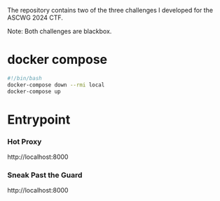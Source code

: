 The repository contains two of the three challenges I developed for the ASCWG 2024 CTF.

Note: Both challenges are blackbox.


# docker compose
```bash
#!/bin/bash
docker-compose down --rmi local
docker-compose up
```

# Entrypoint
### Hot Proxy
http://localhost:8000

### Sneak Past the Guard
http://localhost:8000
